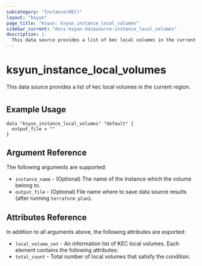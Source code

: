```yaml
---
subcategory: "Instance(KEC)"
layout: "ksyun"
page_title: "ksyun: ksyun_instance_local_volumes"
sidebar_current: "docs-ksyun-datasource-instance_local_volumes"
description: |-
  This data source provides a list of kec local volumes in the current region.
---
```


# ksyun_instance_local_volumes

This data source provides a list of kec local volumes in the current region.

#

## Example Usage

```hcl
data "ksyun_instance_local_volumes" "default" {
  output_file = ""
}
```

## Argument Reference

The following arguments are supported:

* `instance_name` - (Optional) The name of the instance which the volume belong to.
* `output_file` - (Optional) File name where to save data source results (after running `terraform plan`).

## Attributes Reference

In addition to all arguments above, the following attributes are exported:

* `local_volume_set` - An information list of KEC local volumes. Each element contains the following attributes:
* `total_count` - Total number of local volumes that satisfy the condition.


